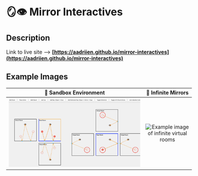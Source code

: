 # 🪞👁️ Mirror Interactives

## Description

Link to live site ——>  **[https://aadriien.github.io/mirror-interactives](https://aadriien.github.io/mirror-interactives)** 


## Example Images

🧱 Sandbox Environment   |   🪩 Infinite Mirrors  
:-------------------------:|:-------------------------:
![Example image of sandbox environment](./example-media/sandbox-environment.png)  |  ![Example image of infinite virtual rooms](./example-media/virtual-rooms.png)


